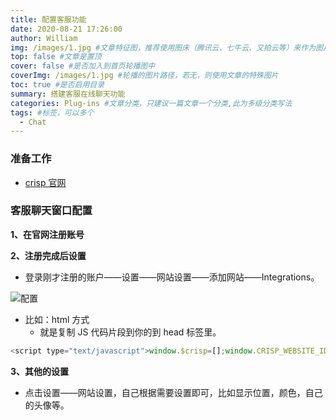 ```yaml
---
title: 配置客服功能
date: 2020-08-21 17:26:00
author: William
img: /images/1.jpg #文章特征图，推荐使用图床（腾讯云、七牛云、又拍云等）来作为图片路径
top: false #文章是置顶
cover: false #是否加入到首页轮播图中
coverImg: /images/1.jpg #轮播的图片路径，若无，则使用文章的特殊图片
toc: true #是否启用目录
summary: 搭建客服在线聊天功能
categories: Plug-ins #文章分类，只建议一篇文章一个分类,此为多级分类写法
tags: #标签，可以多个
  - Chat
---
```


### 准备工作

- [crisp 官网](https://app.crisp.chat/initiate/signup/)

### 客服聊天窗口配置

**1、在官网注册账号**

**2、注册完成后设置**

- 登录刚才注册的账户——设置——网站设置——添加网站——Integrations。

![配置](/images/arc_img/1.png)

- 比如：html 方式
  - 就是复制 JS 代码片段到你的到 head 标签里。

```javascript
<script type="text/javascript">window.$crisp=[];window.CRISP_WEBSITE_ID="c0e401ec-3f83-44f6-8acb-32637905848a";(function(){d=document;s=d.createElement("script");s.src="https://client.crisp.chat/l.js";s.async=1;d.getElementsByTagName("head")[0].appendChild(s);})();</script>
```

**3、其他的设置**

- 点击设置——网站设置，自己根据需要设置即可，比如显示位置，颜色，自己的头像等。
